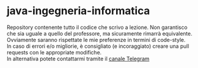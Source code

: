 # java-ingegneria-informatica
Repository contenente tutto il codice che scrivo a lezione. Non garantisco che sia uguale a quello del professore, ma sicuramente rimarrà equivalente.
Ovviamente saranno rispettate le mie preferenze in termini di code-style.</br>
In caso di errori e/o migliorie, è consigliato (e incoraggiato) creare una pull requests con le appropriate modifiche. </br>
In alternativa potete contattarmi tramite il [canale Telegram](https://t.me/+uMPAzQq8bA5iNmFk)
